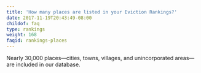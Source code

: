 ```yaml
---
title: 'How many places are listed in your Eviction Rankings?'
date: 2017-11-19T20:43:49-08:00
childof: faq
type: rankings
weight: 168
faqid: rankings-places
---
```

Nearly 30,000 places&mdash;cities, towns, villages, and unincorporated areas&mdash;are included in our database.